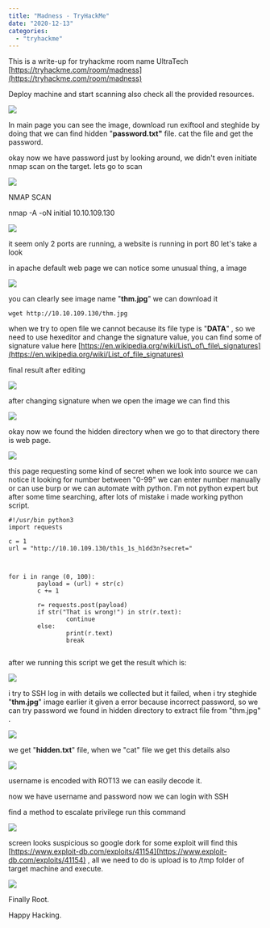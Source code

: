 ```yaml
---
title: "Madness - TryHackMe"
date: "2020-12-13"
categories: 
  - "tryhackme"
---
```


This is a write-up for tryhackme room name UltraTech [https://tryhackme.com/room/madness](https://tryhackme.com/room/madness)

Deploy machine and start scanning also check all the provided resources.

![](/Images/madness/a.png)

In main page you can see the image, download run exiftool and steghide by doing that we can find hidden "**password.txt"** file. cat the file and get the password.

okay now we have password just by looking around, we didn't even initiate nmap scan on the target. lets go to scan

![](/Images/madness/Screenshot-2020-12-13-205802.png)

NMAP SCAN

nmap -A -oN initial 10.10.109.130

![](/Images/madness/Screenshot-2020-12-13-210400.png)

it seem only 2 ports are running, a website is running in port 80 let's take a look

in apache default web page we can notice some unusual thing, a image

![](/Images/madness/Screenshot-2020-12-13-210841.png)

you can clearly see image name "**thm.jpg**" we can download it

```
wget http://10.10.109.130/thm.jpg
```

when we try to open file we cannot because its file type is "**DATA**" , so we need to use hexeditor and change the signature value, you can find some of signature value here [https://en.wikipedia.org/wiki/List\_of\_file\_signatures](https://en.wikipedia.org/wiki/List_of_file_signatures)

final result after editing

![](/Images/madness/Screenshot-2020-12-13-211514.png)

after changing signature when we open the image we can find this

![](/Images/madness/Screenshot-2020-12-13-211730.png)

okay now we found the hidden directory when we go to that directory there is web page.

![](/Images/madness/Screenshot-2020-12-13-212131.png)

this page requesting some kind of secret when we look into source we can notice it looking for number between "0-99" we can enter number manually or can use burp or we can automate with python. I'm not python expert but after some time searching, after lots of mistake i made working python script.

```
#!/usr/bin python3
import requests

c = 1
url = "http://10.10.109.130/th1s_1s_h1dd3n?secret=" 



for i in range (0, 100):
        payload = (url) + str(c) 
        c += 1

        r= requests.post(payload)
        if str("That is wrong!") in str(r.text):
                continue
        else:
                print(r.text)
                break


```

after we running this script we get the result which is:

![](/Images/madness/Screenshot-2020-12-13-213803.png)

i try to SSH log in with details we collected but it failed, when i try steghide "**thm.jpg**" image earlier it given a error because incorrect password, so we can try password we found in hidden directory to extract file from "thm.jpg" .

![](/Images/madness/Screenshot-2020-12-13-220739.png)

we get "**hidden.txt**" file, when we "cat" file we get this details also

![](/Images/madness/Screenshot-2020-12-13-221030-1.png)

username is encoded with ROT13 we can easily decode it.

now we have username and password now we can login with SSH

find a method to escalate privilege run this command

![](/Images/madness/Screenshot-2020-12-13-222905.png)

screen looks suspicious so google dork for some exploit will find this [https://www.exploit-db.com/exploits/41154](https://www.exploit-db.com/exploits/41154) , all we need to do is upload is to /tmp folder of target machine and execute.

![](/Images/madness/Screenshot-2020-12-13-225708.png)

Finally Root.

Happy Hacking.
